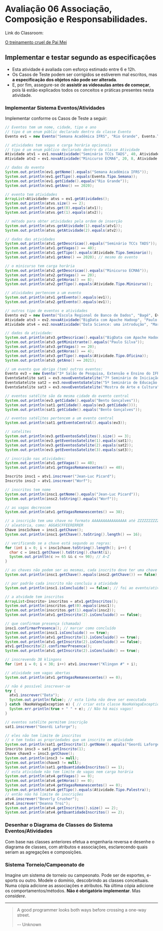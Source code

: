 # Avaliação 06 Associação, Composição e Responsabilidades.

Link do Classroom: <pendente>

[O treinamento cruel de Pai Mei](https://youtu.be/JOCe0isg_1E)


## Implementar e testar segundo as especificações

- Esta atividade é avaliada com esforço estimado entre 6 e 12h.
- Os Casos de Teste podem ser corrigidos se estiverem mal escritos, mas **a especificação dos objetos não pode ser alterada**.
- E, por fim, assegure-se de **assistir as videoaulas antes de começar**, pois lá estão explicados todos os conceitos e práticas presentes nesta atividade.


### Implementar Sistema Eventos/Atividades

Implementar conforme os Casos de Teste a seguir:

```java
// Eventos tem um nome, cidade, tipo e ano
// tipo é um enum públic declarado dentro da classe Evento
Evento ev1 = new Evento("Semana Acadêmica IFRS", "Rio Grande", Evento.Tipo.Semana, 2020);

// atividades tem vagas e carga horária opcionais
// tipo é um enum público declarado dentro da classe Atividade
Atividade atv1 = ev1.novaAtividade("Seminário TCCs TADS", 40, Atividade.Tipo.Seminario);
Atividade atv2 = ev1.novaAtividade("Minicurso ECMA6", 20, 8, Atividade.Tipo.Minicurso);

// dados do evento
System.out.println(ev1.getNome().equals("Semana Acadêmica IFRS"));
System.out.println(ev1.getTipo().equals(Evento.Tipo.Semana));
System.out.println(ev1.getCidade().equals("Rio Grande"));
System.out.println(ev1.getAno() == 2020);

// evento tem atividades
ArrayList<Atividade> atvs = ev1.getAtividades();
System.out.println(atvs.size() == 2);
System.out.println(atvs.get(0).equals(atv1));
System.out.println(atvs.get(1).equals(atv2));

// método para obter atividades pela ordem de inserção
System.out.println(atvs.getAtividade(1).equals(atv1));
System.out.println(atvs.getAtividade(2).equals(atv2));

// dados das atividades
System.out.println(atv1.getDescricao().equals("Seminário TCCs TADS"));
System.out.println(atv1.getVagas() == 40);
System.out.println(atv1.getTipo().equals(Atividade.Tipo.Seminario));
System.out.println(atv1.getAno() == 2020); // mesmo do evento

// o minicurso tem carga horária
System.out.println(atv2.getDescricao().equals("Minicurso ECMA6"));
System.out.println(atv2.getVagas() == 20);
System.out.println(atv2.getHoras() == 8);
System.out.println(atv2.getTipo().equals(Atividade.Tipo.Minicurso));

// atividades pertencem a um evento
System.out.println(atv1.getEvento().equals(ev1));
System.out.println(atv2.getEvento().equals(ev1));

// outros tipo de eventos e atividades
Evento ev2 = new Evento("Escola Regional de Banco de Dados", "Bagé", Evento.Tipo.Escola, 2021);
Atividade atv3 = ev2.novaAtividade("BigData com Apache Hadoop", "Paulo Silva", 20, 4, Atividade.Tipo.Oficina);
Atividade atv4 = ev2.novaAtividade("Data Science: uma introdução", "Maria Santos", Atividade.Tipo.Palestra);

// dados da atividade:
System.out.println(atv3.getDescricao().equals("BigData com Apache Hadoop"));
System.out.println(atv3.getMinistrante().equals("Paulo Silva"));
System.out.println(atv3.getVagas() == 20);
System.out.println(atv3.getHoras() == 4);
System.out.println(atv3.getTipo().equals(Atividade.Tipo.Oficina));
System.out.println(atv3.getAno() == 2021);

// um evento que abriga (tem) outros eventos:
Evento ev3 = new Evento("3º Salão de Pesquisa, Extensão e Ensino do IFRS", "Bento Gonçalves", Evento.Tipo.Salao, 2022);
EventoSatelite sat1 = ev3.novoEventoSatelite("7º Seminário de Iniciação Científica e Tecnológica (SICT)", Evento.Tipo.Seminario);
EventoSatelite sat2 = ev3.novoEventoSatelite("5º Seminário de Educação Profissional e Tecnológica (SEMEPT)", Evento.Tipo.Seminario);
EventoSatelite sat3 = ev3.novoEventoSatelite("Mostra de Arte e Cultura", Evento.Tipo.Mostra);

// eventos satélite são da mesma cidade do evento central
System.out.println(ev3.getCidade().equals("Bento Gonçalves"));
System.out.println(sat1.getCidade().equals(ev3.getCidade()));
System.out.println(sat1.getCidade().equals("Bento Gonçalves"));

// eventos satélites pertencem a um evento central
System.out.println(sat1.getEventoCentral().equals(ev3));

// satelites
System.out.println(ev3.getEventosSatelites().size() == 3);
System.out.println(ev3.getEventosSatelite(1).equals(sat1));
System.out.println(ev3.getEventosSatelite(2).equals(sat2));
System.out.println(ev3.getEventosSatelite(3).equals(sat3));

// inscrição nas atividades:
System.out.println(atv1.getVagas() == 40);
System.out.println(atv1.getVagasRemanescentes() == 40);

Inscrito insc1 = atv1.inscrever("Jean-Luc Picard");
Inscrito insc2 = atv1.inscrever("Worf");

// inscritos tem nome
System.out.println(insc1.getNome().equals("Jean-Luc Picard"));
System.out.println(insc2.toString().equals("Worf"));

// as vagas decrescem
System.out.println(atv1.getVagasRemanescentes() == 38);

// a inscrição tem uma chave no formato AAAAAAAAAAAAAAAA até ZZZZZZZZZZZZZZZZ
// aleatória, como: AGGASCFFEERERRER
Chave insc1chave = insc1.getChave();
System.out.println(insc1.getChave().toString().length() == 16);

// verificando se a chave está segundo as regras:
for (int i = 0; i < insc1chave.toString().length(); i++) {
  char c = insc1.getChave().toString().charAt(i);
  System.out.println(c >= 65 && c <= 90); // A~Z
}

// as chaves não podem ser as mesmas, cada inscrito deve ter uma chave única
System.out.println(insc1.getChave().equals(insc2.getChave()) == false);

// por padrão cada inscrito não concluiu a atividade
System.out.println(insc1.isConcluido() == false); // foi ao evento/atividade?

// a atvidade tem inscritos
ArrayList<Inscrito> inscritos = atv1.getInscritos();
System.out.println(inscritos.get(0).equals(insc1));
System.out.println(inscritos.get(1).equals(insc2));
System.out.println(atv1.getInscrito(2).isConcluido() == false);

// que confirmam presença (chamada)
insc1.confirmarPresenca(); // marcar como concluído
System.out.println(insc1.isConcluido() == true);
System.out.println(atv1.getInscrito(1).isConcluido() == true);
System.out.println(atv1.getInscrito(2).isConcluido() == false);
atv1.getInscrito(2).confirmarPresenca();
System.out.println(atv1.getInscrito(2).isConcluido() == true);

// inscrevendo 38 klingons
for (int i = 0; i < 38; i++) atv1.inscrever("Klingon #" + i);

// atividade sem vagas abertas
System.out.println(atv1.getVagasRemanescentes() == 0);

// não é possível inscrever-se
try {
  atv1.inscrever("Data");
  System.out.println(false); // esta linha não deve ser executada
} catch (NaoHaVagaException e) { // criar esta classe NaoHaVagaException extends RuntimeException
  System.err.println(true + " " + e); // Não há mais vagas!
}

// eventos satélite permitem inscrição
sat1.inscrever("Geordi Laforge");

// eles não tem limite de inscritos
// e tem todas as propriedades que um inscrito em atividade
System.out.println(sat1.getInscrito(1).getNome().equals("Geordi Laforge"));
Inscrito insc3 = sat1.getInscrito(1);
Chave chave3 = insc3.getChave();
System.out.println(insc3 != null);
System.out.println(chave3 != null);
System.out.println(sat1.getQuantidadeInscritos() == 1);
// esta atividade não tem limite de vagas nem carga horária
System.out.println(atv4.getVagas() == 0);
System.out.println(atv4.getHoras() == 0);
System.out.println(atv4.getVagasRemanescentes() == 0);
System.out.println(atv4.getTipo().equals(Atividade.Tipo.Palestra));
// então não há limite de inscrições
atv4.inscrever("Beverly Crusher");
atv4.inscrever("Deanna Troi");
System.out.println(atv4.getInscritos().size() == 2);
System.out.println(atv4.getQuantidadeInscritos() == 2);
```

### Desenhar o Diagrama de Classes do Sistema Eventos/Atividades

Com base nas classes anteriores efetua a engenharia reversa e desenhe o diagrama de classes, com atributos e associações, esclarecendo quais seriam as agregações e composições.

### Sistema Torneio/Campeonato de <escolha>

Imagine um sistema de torneio ou campeonato. Pode ser de esportes, e-sports ou outro. Modele o domínio, descobrindo as classes conceituais. Numa cópia adicione as associações e atributos. Na última cópia adicione os comportamentos/métodos. **Não é obrigatório implementar**. Mas _considere_.

- - -

> A good programmer looks both ways before crossing a one-way street.
>
> -- Unknown
